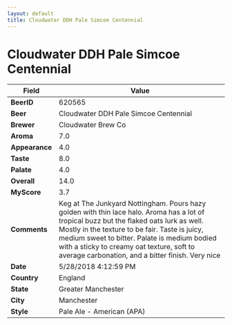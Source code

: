```yaml
---
layout: default
title: Cloudwater DDH Pale Simcoe Centennial
---
```


# Cloudwater DDH Pale Simcoe Centennial

| Field         | Value     |
|---------------|-----------|
| **BeerID** | 620565 |
| **Beer** | Cloudwater DDH Pale Simcoe Centennial |
| **Brewer** | Cloudwater Brew Co |
| **Aroma** | 7.0 |
| **Appearance** | 4.0 |
| **Taste** | 8.0 |
| **Palate** | 4.0 |
| **Overall** | 14.0 |
| **MyScore** | 3.7 |
| **Comments** | Keg at The Junkyard Nottingham. Pours hazy golden with thin lace halo. Aroma has a lot of tropical buzz but the flaked oats lurk as well. Mostly in the texture to be fair. Taste is juicy, medium sweet to bitter. Palate is medium bodied with a sticky to creamy oat texture, soft to average carbonation, and a bitter finish. Very nice  |
| **Date** | 5/28/2018 4:12:59 PM |
| **Country** | England |
| **State** | Greater Manchester |
| **City** | Manchester |
| **Style** | Pale Ale - American (APA) |
